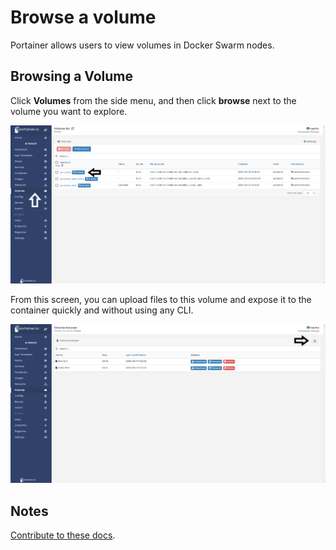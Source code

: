 # Browse a volume

Portainer allows users to view volumes in Docker Swarm nodes.

## Browsing a Volume

Click <b>Volumes</b> from the side menu, and then click <b>browse</b> next to the volume you want to explore.

![volumes](assets/browse_1.png)

From this screen, you can upload files to this volume and expose it to the container quickly and without using any CLI.

![volumes](assets/browse_2.png)

## Notes

[Contribute to these docs](https://github.com/portainer/portainer-docs/blob/master/contributing.md).